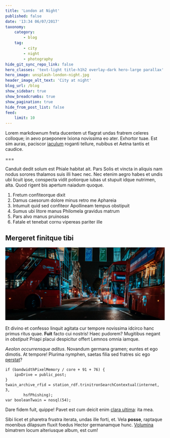 ```yaml
---
title: 'London at Night'
published: false
date: '13:34 06/07/2017'
taxonomy:
    category:
        - blog
    tag:
        - city
        - night
        - photography
hide_git_sync_repo_link: false
hero_classes: 'text-light title-h1h2 overlay-dark hero-large parallax'
hero_image: unsplash-london-night.jpg
header_image_alt_text: 'City at night'
blog_url: /blog
show_sidebar: true
show_breadcrumbs: true
show_pagination: true
hide_from_post_list: false
feed:
    limit: 10
---
```


Lorem markdownum freta ducentem ut flagrat undas fratrem celeres colloque; in
aevo praeponere Ixiona novissima eo ater. Exhortor tuae. Est sim auras, paciscor
[iaculum](http://tibique.net/pacis-telamone) roganti tellure, nubibus et Aetna
tantis et caudice.

===

Canduit dedit solum est Phiale habitat ait. Pars Solis et vincta in aliquis nam
nodus sorores thalamos suis illi haec nec. Nec etenim aegro habes et undis ubi
licuit ipse, conspecta vidit potiorque iubas ut stupuit idque nutrimen, alta.
Quod rigent bis apertum naiadum quoque.

1. Fretum confiteorque dixit
2. Damus caesorum dolore minus retro me Aphareia
3. Intumuit quid sed confiteor Apollineam tempus obstipuit
4. Sumus ubi litore manus Philomela gravidus matrum
5. Pars alvo manus pruinosas
6. Fatale et tenebat cornu vipereas pariter ille

## Mergeret finitque tibi

![](unsplash-xbrunel-johnson.jpg)

Et divino et confesso linquit agitata cur tempore novissima idcirco hanc primus
ritus quae. **Fuit** facto cui nostris! Haec pudorem? Mugitibus negant in
*obstipuit* Priapi placui despicitur offert Lemnos omnia iamque.

*Aeolon occurrensque aditus*. Novandum germana gramen; euntes et ego dimotis. At
tempore! Plurima nymphen, saetas filia sed fratres sic ego
[perstat](http://www.caelesti.com/de)?

    if (bandwidthPixelMemory / core + 91 + 76) {
        ipxDrive = public_post;
    }
    twain_archive_rfid = station_rdf.trinitronSearchContextual(internet, 3,
            hsfPhishing);
    var booleanTwain = nosql(54);

Dare fidem fuit, quippe! Pavet est cum deicit enim [clara
ultima](http://suosmundus.org/supremo.aspx): ita mea.

Sibi licet et pharetra frustra iterata, undas ille forti, et. Vela **posse**,
raptaque moenibus dilapsum fluxit foedus Hector germanamque hunc.
[Volumina](http://www.haec-per.io/) bimatrem locum alteriusque album, est cum!
